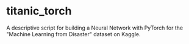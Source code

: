 # titanic_torch
A descriptive script for building a Neural Network with PyTorch for the "Machine Learning from Disaster" dataset on Kaggle.
